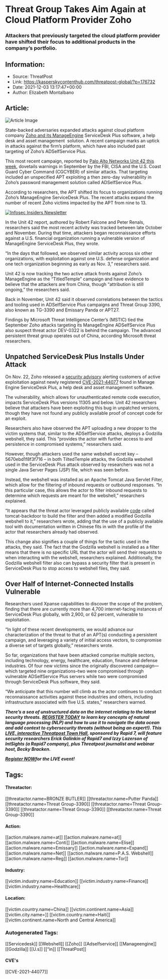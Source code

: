 # Threat Group Takes Aim Again at Cloud Platform Provider Zoho
### Attackers that previously targeted the cloud platform provider have shifted their focus to additional products in the company’s portfolio.

## Information:
+ Source: ThreatPost
+ Link: https://kasperskycontenthub.com/threatpost-global/?p=176732
+ Date: 2021-12-03 13:17:47+00:00
+ Author: Elizabeth Montalbano


## Article:
![Article Image](https://media.threatpost.com/wp-content/uploads/sites/103/2021/01/05170820/cloud_web_app.jpg)

State-backed adversaries expanded attacks against cloud platform company [Zoho and its ManageEngine](https://threatpost.com/zoho-password-manager-flaw-godzilla-webshell/176063/) ServiceDesk Plus software, a help desk and asset management  solution. A recent campaign marks an uptick in attacks against the firm’s platform, which have also included past targeting of Zoho’s ADSelfService Plus.


This most recent campaign, reported by [Palo Alto Networks Unit 42 this week](https://unit42.paloaltonetworks.com/tiltedtemple-manageengine-servicedesk-plus/), dovetails warnings in September by the FBI, CISA and the U.S. Coast Guard Cyber Command (CGCYBER) of similar attacks. That targeting included an unspecified APT exploiting a then zero-day vulnerability in Zoho’s password management solution called ADSelfService Plus.


According to researchers, the APT shifted its focus to organizations running Zoho’s ManageEngine ServiceDesk Plus. The recent attacks expand the number of recent Zoho victims impacted by the APT from nine to 13.  

[![Infosec Insiders Newsletter](https://media.threatpost.com/wp-content/uploads/sites/103/2021/07/10165815/infosec_insiders_in_article_promo.png)](https://threatpost.com/infosec-insider-subscription-page/?utm_source=ART&utm_medium=ART&utm_campaign=InfosecInsiders_Newsletter_Promo/)


In the Unit 42 report, authored by Robert Falcone and Peter Renals, researchers said the most recent activity was tracked between late October and November. During that time, attackers began reconnaissance efforts against a U.S. financial organization running a vulnerable version of ManageEngine ServiceDesk Plus, they wrote.


“In the days that followed, we observed similar activity across six other organizations, with exploitation against one U.S. defense organization and one tech organization beginning as early as Nov. 3,” researchers said.


Unit 42 is now tracking the two active attack fronts against Zoho’s ManageEngine as the “TitledTemple” campaign and have evidence to believe that the attackers are from China, though “attribution is still ongoing,” the researchers said.


Back in November, Unit 42 said it observed correlations between the tactics and tooling used in ADSelfService Plus campaigns and Threat Group 3390, also known as TG-3390 and Emissary Panda or APT27.


Findings by Microsoft Threat Intelligence Center’s (MSTIC) tied the September Zoho attacks targeting its ManageEngine ADSelfService Plus also suspect threat actor DEV-0322 is behind the campaign. The advanced persistent threat group operates out of China, according Microsoft threat researchers.


**Unpatched ServiceDesk Plus Installs Under Attack**
----------------------------------------------------


On Nov. 22, Zoho released a [security advisory](https://pitstop.manageengine.com/portal/en/community/topic/security-advisory-for-cve-2021-44077-unauthenticated-rce-vulnerability-in-servicedesk-plus-versions-up-to-11305-22-11-2021) alerting customers of active exploitation against newly registered [CVE-2021-44077](https://cve.mitre.org/cgi-bin/cvename.cgi?name=CVE-2021-44077) found in Manage Engine ServiceDesk Plus, a help desk and asset management software.


The vulnerability, which allows for unauthenticated remote code execution, impacts ServiceDesk Plus versions 11305 and below. Unit 42 researchers believe that attackers have been exploiting this bug in unpatched versions, though they have not found any publicly available proof of concept code for an exploit.


Researchers also have observed the APT uploading a new dropper to the victim systems that, similar to the ADSelfService attacks, deploys a Godzilla webshell, they said. This “provides the actor with further access to and persistence in compromised systems,” researchers said.


However, though attackers used the same webshell secret key – 5670ebd1f8f3f716 – in both TiltedTemple attacks, the Godzilla webshell used in the ServiceDesk Plus attack observed by researchers was not a single Java Server Pages (JSP) file, which was seen before.


Instead, the webshell was installed as an Apache Tomcat Java Servlet Filter, which allow for the filtering of inbound requests or outbound responses. “In this particular case, this allows the actor to filter inbound requests to determine which requests are meant for the webshell,” researchers explained.


“It appears that the threat actor leveraged publicly available [code](https://github.com/Scorpio-m7/tomcat-backdoor) called tomcat-backdoor to build the filter and then added a modified Godzilla webshell to it,” researchers wrote, adding that the use of a publicly available tool with documentation written in Chinese fits in with the profile of the actor that researchers already had observed.


This change also signifies a couple of things for the tactic used in the attacks, they said. The fact that the Godzilla webshell is installed as a filter means that there is no specific URL that the actor will send their requests to when interacting with the webshell, researchers explained. Additionally, the Godzilla webshell filter also can bypass a security filter that is present in ServiceDesk Plus to stop access to webshell files, they said.


**Over Half of Internet-Connected Installs Vulnerable**
-------------------------------------------------------


Researchers used Xpanse capabilities to discover the scope of the problem, finding that there are currently more than 4,700 internet-facing instances of ServiceDesk Plus globally, with 2,900, or 62 percent, vulnerable to exploitation.


“In light of these recent developments, we would advance our characterization of the threat to that of an APT(s) conducting a persistent campaign, and leveraging a variety of initial access vectors, to compromise a diverse set of targets globally,” researchers wrote.


So far, organizations that have been attacked comprise multiple sectors, including technology, energy, healthcare, education, finance and defense industries. Of four new victims since the originally discovered campaign—which targeted nine organizations–two were compromised through vulnerable ADSelfService Plus servers while two were compromised through ServiceDesk Plus software, they said.


“We anticipate that this number will climb as the actor continues to conduct reconnaissance activities against these industries and others, including infrastructure associated with five U.S. states,” researchers warned.


***There’s a sea of unstructured data on the internet relating to the latest security threats.*** ***[REGISTER TODAY](https://threatpost.com/webinars/security-threats-natural-language-processing/?utm_source=In+Article&utm_medium=article&utm_campaign=Decoding+the+Data+Ocean:+Security+Threats+%26+Natural+Language+Processing&utm_id=In+Article)*** ***to learn key concepts of natural language processing (NLP) and how to use it to navigate the data ocean and add context to cybersecurity threats (without being an expert!). This [LIVE, interactive Threatpost Town Hall](https://threatpost.com/webinars/security-threats-natural-language-processing/?utm_source=In+Article&utm_medium=article&utm_campaign=Decoding+the+Data+Ocean:+Security+Threats+%26+Natural+Language+Processing&utm_id=In+Article), sponsored by Rapid 7, will feature security researchers Erick Galinkin of Rapid7 and Izzy Lazerson of IntSights (a Rapid7 company), plus Threatpost journalist and webinar host, Becky Bracken.***


[***Register NOW***](https://bit.ly/3bBMX30)***for the LIVE event!***





## Tags:

#### Threatactor:
[[threatactor.name=BRONZE BUTLER]] [[threatactor.name=Putter Panda]] [[threatactor.name=Threat Group-3390]] [[threatactor.name=Threat Group-3390]] [[threatactor.name=Threat Group-3390]] [[threatactor.name=Threat Group-3390]]

#### Action:
[[action.malware.name=at]] [[action.malware.name=at]] [[action.malware.name=Conti]] [[action.malware.name=Elise]] [[action.malware.name=Emissary]] [[action.malware.name=Expand]] [[action.malware.name=Net]] [[action.malware.name=P.A.S. Webshell]] [[action.malware.name=Reg]] [[action.malware.name=Tor]]

#### Industry:
[[victim.industry.name=Education]] [[victim.industry.name=Finance]] [[victim.industry.name=Healthcare]]

#### Location:
[[victim.country.name=China]] [[victim.continent.name=Asia]] [[victim.city.name=]] [[victim.country.name=Haiti]] [[victim.continent.name=North and Central America]]

### Autogenerated Tags:
[[Servicedesk]] [[Webshell]] [[Zoho]] [[Adselfservice]] [[Manageengine]] [[Godzilla]] [[U.s]] [[“in]] [[ThreatPost]]
#### CVE's
[[CVE-2021-44077]]

